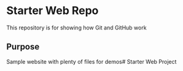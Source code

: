 # Starter Web Repo

This repository is for showing how Git and GitHub work

## Purpose

Sample website with plenty of files for demos# Starter Web Project
